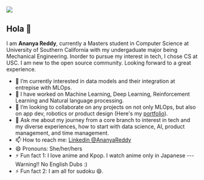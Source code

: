 #     ![](/images/core_1.jpg)
## Hola 👋
I am **Ananya Reddy**, currently a Masters student in Computer Science at University of Southern California with my undergaduate major being Mechanical Engineering. Inorder to pursue my interest in tech, I chose CS at USC. I am new to the open source community. Looking forward to a great experience.
- 🌱 I’m currently interested in data models and their integration at entrepise with MLOps. 
- 🔭 I have worked on Machine Learning, Deep Learning, Reinforcement Learning and Natural language processing.
- 👯 I’m looking to collaborate on any projects on not only MLOps, but also on app dev, robotics or product design (Here's my [portfolio](https://reddyananya9.github.io/)). 
- 💬 Ask me about my journey from a core branch to interest in tech and my diverse experiences, how to start with data science, AI, product management, and time management. 
- 📫 How to reach me: [Linkedin @AnanyaReddy](https://www.linkedin.com/in/ananyareddy9/)
- 😄 Pronouns: She/her/hers
- ⚡ Fun fact 1: I love anime and Kpop. I watch anime only in Japanese --- Warning!! No English Dubs :)
- ⚡ Fun fact 2: I am all for sudoku 😄.



<!--**ReddyAnanya9/ReddyAnanya9** is a ✨ _special_ ✨ repository because its `README.md` (this file) appears on your GitHub profile.

Here are some ideas to get you started:--!>
